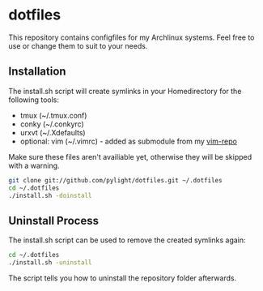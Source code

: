 dotfiles 
========
This repository contains configfiles for my Archlinux systems. Feel free to use or change them to suit to your needs.

Installation
-------------
The install.sh script will create symlinks in your Homedirectory for the following tools:

* tmux (~/.tmux.conf)
* conky (~/.conkyrc)
* urxvt (~/.Xdefaults)
* optional: vim (~/.vimrc) - added as submodule from my [vim-repo](https://github.com/pylight/vimrc)

Make sure these files aren't availiable yet, otherwise they will be skipped with a warning.

```bash
git clone git://github.com/pylight/dotfiles.git ~/.dotfiles
cd ~/.dotfiles
./install.sh -doinstall
```

Uninstall Process
------------------

The install.sh script can be used to remove the created symlinks again:

```bash
cd ~/.dotfiles
./install.sh -uninstall
```

The script tells you how to uninstall the repository folder afterwards.
